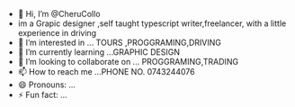 - 👋 Hi, I’m @CheruCollo
- im a Grapic designer ,self taught typescript writer,freelancer, with a little experience in driving
- 👀 I’m interested in ... TOURS ,PROGGRAMING,DRIVING
- 🌱 I’m currently learning ...GRAPHIC DESIGN
- 💞️ I’m looking to collaborate on ... PROGGRAMING,TRADING
- 📫 How to reach me ...PHONE NO. 0743244076
- 😄 Pronouns: ...
- ⚡ Fun fact: ...

<!---
CheruCollo/CheruCollo is a ✨ special ✨ repository because its `README.md` (this file) appears on your GitHub profile.
You can click the Preview link to take a look at your changes.
--->
